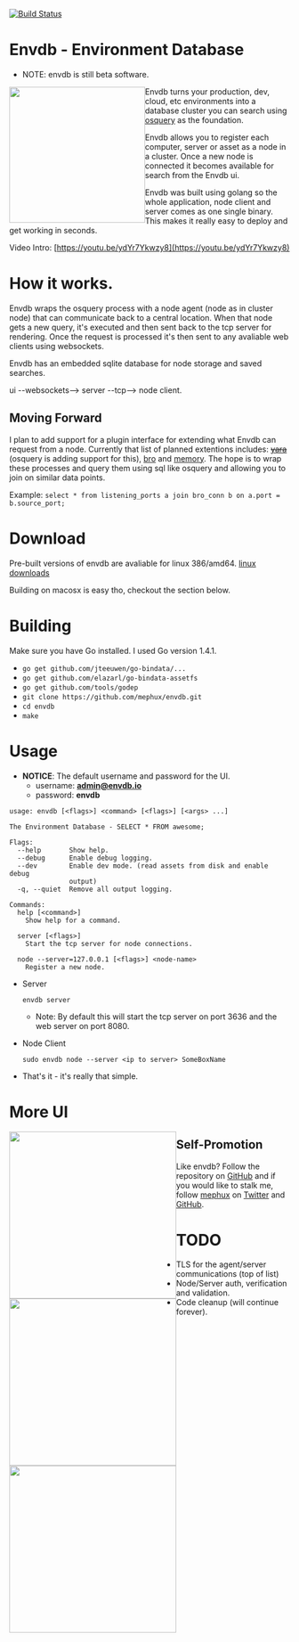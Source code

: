 [![Build Status](http://komanda.io:8080/api/badge/github.com/mephux/envdb/status.svg?branch=master)](http://komanda.io:8080/github.com/mephux/envdb)

# Envdb - Environment Database

* NOTE: envdb is still beta software.

<img style="float:left;" height="244px" src="https://raw.githubusercontent.com/mephux/envdb/master/data/envdb.gif?token=AABXAYgKkzBNt0LlqD4LsRb9kpvnzp1aks5VKIX0wA%3D%3D">

Envdb turns your production, dev, cloud, etc environments into a database 
cluster you can search using [osquery](https://github.com/facebook/osquery) as the foundation.

Envdb allows you to register each computer, server or asset as a node in a cluster. Once a new
node is connected it becomes available for search from the Envdb ui.

Envdb was built using golang so the whole application, node client and server comes as one single binary.
This makes it really easy to deploy and get working in seconds.

Video Intro: [https://youtu.be/ydYr7Ykwzy8](https://youtu.be/ydYr7Ykwzy8)

# How it works.

Envdb wraps the osquery process with a node agent (node as in cluster node) that can communicate back to a central location.
When that node gets a new query, it's executed and then sent back to the tcp server for rendering. Once the
request is processed it's then sent to any avaliable web clients using websockets.

Envdb has an embedded sqlite database for node storage and saved searches.

ui --websockets--> server --tcp--> node client.

## Moving Forward

I plan to add support for a plugin interface for extending what Envdb can request from a node. Currently that list of planned extentions includes: ~~[yara](http://plusvic.github.io/yara/)~~ (osquery is adding support for this), [bro](https://www.bro.org/) and [memory](Volatility). The hope is to wrap these processes and query them using sql like osquery and allowing you to join on similar data points. 

Example: `select * from listening_ports a join bro_conn b on a.port = b.source_port;`

# Download

Pre-built versions of envdb are avaliable for linux 386/amd64. 
[linux downloads](https://github.com/mephux/envdb/releases)

Building on macosx is easy tho, checkout the section below.

# Building

  Make sure you have Go installed. I used Go version 1.4.1.

  * `go get github.com/jteeuwen/go-bindata/...`
  * `go get github.com/elazarl/go-bindata-assetfs`
  * `go get github.com/tools/godep`
  * `git clone https://github.com/mephux/envdb.git`
  * `cd envdb`
  * `make`

# Usage

  * **NOTICE**: The default username and password for the UI.
    * username: **admin@envdb.io**
    * password: **envdb**

```
usage: envdb [<flags>] <command> [<flags>] [<args> ...]

The Environment Database - SELECT * FROM awesome;

Flags:
  --help       Show help.
  --debug      Enable debug logging.
  --dev        Enable dev mode. (read assets from disk and enable debug
               output)
  -q, --quiet  Remove all output logging.

Commands:
  help [<command>]
    Show help for a command.

  server [<flags>]
    Start the tcp server for node connections.

  node --server=127.0.0.1 [<flags>] <node-name>
    Register a new node.
```

  * Server

    `envdb server`

    * Note: By default this will start the tcp server on port 3636 and the web server on port 8080.

  * Node Client

    `sudo envdb node --server <ip to server> SomeBoxName`

  * That's it - it's really that simple.

# More UI

<img style="float:left;" height="300px" src="https://raw.githubusercontent.com/mephux/envdb/master/data/envdb-1.png?token=AABXAWJKIKgF-jy_wKmaxnhuD2snsbO0ks5VKH-fwA%3D%3D">

<img style="float:left;" height="300px" src="https://raw.githubusercontent.com/mephux/envdb/master/data/envdb-2.png?token=AABXAcgvqnqiFViMFULsVUrfC2FWRjhwks5VKH_AwA%3D%3D">

<img style="float:left;" height="300px" src="https://raw.githubusercontent.com/mephux/envdb/master/data/envdb-3.png?token=AABXAQeDVrKIbzu08PHKroPiltQJ6z3cks5VKH_KwA%3D%3D">

## Self-Promotion

Like envdb? Follow the repository on
[GitHub](https://github.com/mephux/envdb) and if
you would like to stalk me, follow [mephux](http://dweb.io/) on
[Twitter](http://twitter.com/mephux) and
[GitHub](https://github.com/mephux).

# TODO

  * TLS for the agent/server communications (top of list)
  * Node/Server auth, verification and validation.
  * Code cleanup (will continue forever).

